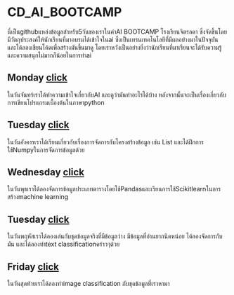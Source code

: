 # CD_AI_BOOTCAMP

นี่เป็นgithubแหล่งข้อมูลสำหรับ5วันของเราในค่าAI BOOTCAMP โรงเรียนจิตรลดา ซึ่งจัดขึ้นโดยมีวัตถุประสงค์ให้นักเรียนที่มาอบรมได้เข้าใจในai ซึ่งเป็นเทรนเทคโนโลยีที่มีผลอย่่างมาในปัจจุบัน และได้ลองเขียนโค้ดเพื่อสร้างมันขึ้นมาดู โดยเราหวังเป็นอย่างยิ่งว่านักเรียนที่มาเรียนจะได้รับความรู้และความสนุกไม่มากก็น้อยในการทำai

## Monday [click](https://github.com/kangkengkhadev/CD_AI_BOOTCAMP/tree/main/1%20-%20Monday)

ในวันจันทร์เราได้ทำความเข้าใจเกี่ยวกับAI และดูว่ามันทำอะไรได้บ้าง หลังจากนั้นจะเป็นเรื่องเกี่ยวกับการเขียนโปรแกรมเบื้องต้นในภาษาpython 

## Tuesday [click](https://github.com/kangkengkhadev/CD_AI_BOOTCAMP/tree/main/2%20-%20Tuesday)

ในวันอังคารเราได้เรียนเกี่ยวกับเรื่องการจัดการกับโครงสร้างข้อมูล เช่น List และได้ฝึกการใช้Numpyในการจัดการข้อมูลด้วย

## Wednesday [click](https://github.com/kangkengkhadev/CD_AI_BOOTCAMP/tree/main/3%20-%20Wednesday)

ในวันพุธเราได้ลองจัดการข้อมูลประเภทตารางโดยใช้Pandasและเรียนการใช้Scikitlearnในการสร้างmachine learning

## Tuesday [click](https://github.com/kangkengkhadev/CD_AI_BOOTCAMP/tree/main/4%20-%20Thursday)

ในวันพฤหัสเราได้ลองเล่นกับชุดข้อมูลจริงที่มีข้อมูลว่าง มีข้อมูลที่อ่านยากนิดหน่อย ได้ลองจัดการกับมัน และได้ลองทำtext classificationคร่าวๆด้วย 

## Friday [click](https://github.com/kangkengkhadev/CD_AI_BOOTCAMP/tree/main/5%20-%20Friday)

ในวันสุดท้ายเราได้ลองทำimage classification กับชุดข้อมูลที่เราหามา 



